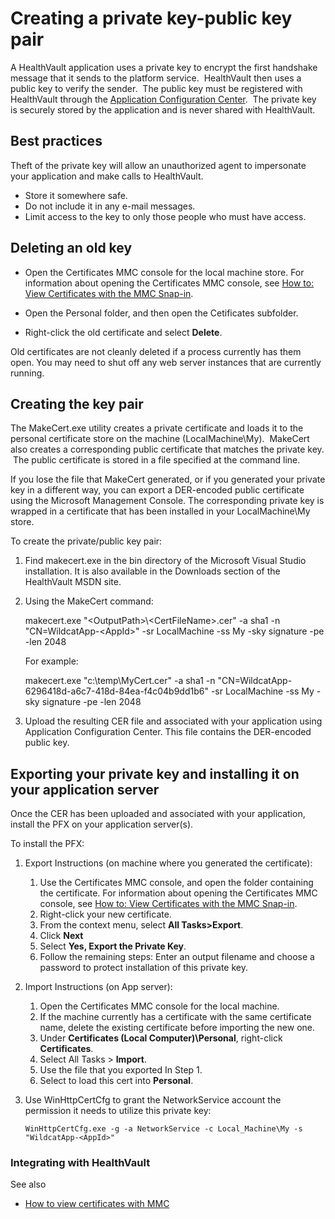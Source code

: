 Creating a private key-public key pair
======================================

A HealthVault application uses a private key to encrypt the first handshake message that it sends to the platform service.  HealthVault then uses a public key to verify the sender.  The public key must be registered with HealthVault through the [Application Configuration Center](https://config.healthvault-ppe.com).  The private key is securely stored by the application and is never shared with HealthVault.

Best practices
--------------

Theft of the private key will allow an unauthorized agent to impersonate your application and make calls to HealthVault.

-   Store it somewhere safe.
-   Do not include it in any e-mail messages.
-   Limit access to the key to only those people who must have access.

Deleting an old key
-------------------

-   Open the Certificates MMC console for the local machine store. For information about opening the Certificates MMC console, see [How to: View Certificates with the MMC Snap-in](https://msdn.microsoft.com/library/ms788967).

-   Open the Personal folder, and then open the Cetificates subfolder.

-   Right-click the old certificate and select **Delete**.

Old certificates are not cleanly deleted if a process currently has them open. You may need to shut off any web server instances that are currently running.

Creating the key pair
---------------------

The MakeCert.exe utility creates a private certificate and loads it to the personal certificate store on the machine (LocalMachine\\My).  MakeCert also creates a corresponding public certificate that matches the private key.  The public certificate is stored in a file specified at the command line.  

If you lose the file that MakeCert generated, or if you generated your private key in a different way, you can export a DER-encoded public certificate using the Microsoft Management Console. The corresponding private key is wrapped in a certificate that has been installed in your LocalMachine\\My store.

To create the private/public key pair:

1.  Find makecert.exe in the bin directory of the Microsoft Visual Studio installation. It is also available in the Downloads section of the HealthVault MSDN site.
2.  Using the MakeCert command:

    <span class="code">makecert.exe "&lt;OutputPath&gt;\\&lt;CertFileName&gt;.cer" -a sha1 -n "CN=WildcatApp-&lt;AppId&gt;" -sr LocalMachine -ss My -sky signature -pe -len 2048</span>

    For example:

    <span class="code">makecert.exe "c:\\temp\\MyCert.cer" -a sha1 -n "CN=WildcatApp-6296418d-a6c7-418d-84ea-f4c04b9dd1b6" -sr LocalMachine -ss My -sky signature -pe -len 2048</span>

3.  Upload the resulting CER file and associated with your application using Application Configuration Center. This file contains the DER-encoded public key.

Exporting your private key and installing it on your application server
-----------------------------------------------------------------------

Once the CER has been uploaded and associated with your application, install the PFX on your application server(s).

To install the PFX:

1.  Export Instructions (on machine where you generated the certificate):
    1.  Use the Certificates MMC console, and open the folder containing the certificate. For information about opening the Certificates MMC console, see [How to: View Certificates with the MMC Snap-in](https://msdn.microsoft.com/library/ms788967).
    2.  Right-click your new certificate.
    3.  From the context menu, select **All Tasks&gt;Export**.
    4.  Click **Next**
    5.  Select **Yes, Export the Private Key**.
    6.  Follow the remaining steps: Enter an output filename and choose a password to protect installation of this private key.
2.  Import Instructions (on App server):
    1.  Open the Certificates MMC console for the local machine.
    2.  If the machine currently has a certificate with the same certificate name, delete the existing certificate before importing the new one.
    3.  Under **Certificates (Local Computer)\\Personal**, right-click **Certificates**.
    4.  Select All Tasks &gt; **Import**.
    5.  Use the file that you exported In Step 1.
    6.  Select to load this cert into **Personal**.
3.  Use WinHttpCertCfg to grant the NetworkService account the permission it needs to utilize this private key:

    `WinHttpCertCfg.exe -g -a NetworkService -c Local_Machine\My -s "WildcatApp-<AppId>"`

### Integrating with HealthVault

See also

-   <a href="https://msdn.microsoft.com/en-us/library/ms788967" id="RightRailLinkListSection_14010_7">How to view certificates with MMC</a>

